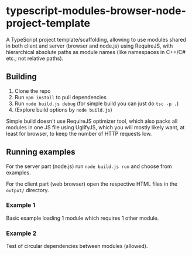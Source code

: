 # typescript-modules-browser-node-project-template

A TypeScript project template/scaffolding, allowing to use modules shared in both client and server (browser and node.js) using RequireJS, with hierarchical absolute paths as module names (like namespaces in C++/C# etc.; not relative paths).

## Building

1. Clone the repo
2. Run `npm install` to pull dependencies
3. Run `node build.js debug` (for simple build you can just do `tsc -p .`)
4. (Explore build options by `node build.js`)

Simple build doesn't use RequireJS optimizer tool, which also packs all modules in one JS file using UglifyJS, which you will mostly likely want, at least for browser, to keep the number of HTTP requests low.

## Running examples

For the server part (node.js) run `node build.js run` and choose from examples.

For the client part (web browser) open the respective HTML files in the `output/` directory.

### Example 1

Basic example loading 1 module which requires 1 other module.

### Example 2

Test of circular dependencies between modules (allowed).

